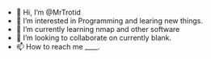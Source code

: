 - 👋 Hi, I’m @MrTrotid
- 👀 I’m interested in Programming and learing new things.
- 🌱 I’m currently learning nmap and other software
- 💞️ I’m looking to collaborate on currently blank.
- 📫 How to reach me ____.

<!---
MrTrotid/MrTrotid is a ✨ special ✨ repository because its `README.md` (this file) appears on your GitHub profile.
You can click the Preview link to take a look at your changes.
--->
